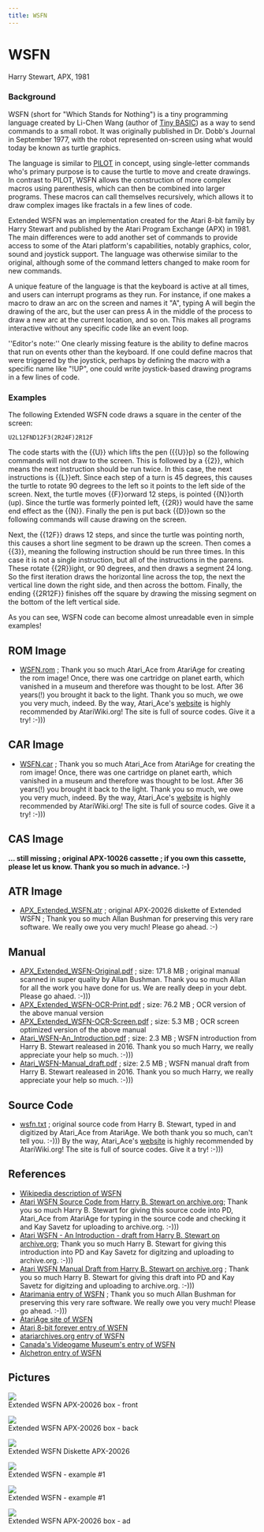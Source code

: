 ```yaml
---
title: WSFN
---
```

# WSFN  
Harry Stewart, APX, 1981  
  
### Background  
WSFN (short for "Which Stands for Nothing") is a tiny programming language created by Li-Chen Wang (author of [Tiny BASIC](https://en.wikipedia.org/wiki/Tiny_BASIC)) as a way to send commands to a small robot. It was originally published in Dr. Dobb's Journal in September 1977, with the robot represented on-screen using what would today be known as turtle graphics.  
  
The language is similar to [PILOT](../Pilot/index.md) in concept, using single-letter commands who's primary purpose is to cause the turtle to move and create drawings. In contrast to PILOT, WSFN allows the construction of more complex macros using parenthesis, which can then be combined into larger programs. These macros can call themselves recursively, which allows it to draw complex images like fractals in a few lines of code.  
  
Extended WSFN was an implementation created for the Atari 8-bit family by Harry Stewart and published by the Atari Program Exchange (APX) in 1981. The main differences were to add another set of commands to provide access to some of the Atari platform's capabilities, notably graphics, color, sound and joystick support. The language was otherwise similar to the original, although some of the command letters changed to make room for new commands.  
  
A unique feature of the language is that the keyboard is active at all times, and users can interrupt programs as they run. For instance, if one makes a macro to draw an arc on the screen and names it "A", typing A will begin the drawing of the arc, but the user can press A in the middle of the process to draw a new arc at the current location, and so on. This makes all programs interactive without any specific code like an event loop.  
  
''Editor's note:'' One clearly missing feature is the ability to define macros that run on events other than the keyboard. If one could define macros that were triggered by the joystick, perhaps by defining the macro with a specific name like "!UP", one could write joystick-based drawing programs in a few lines of code.  
  
### Examples  
  
The following Extended WSFN code draws a square in the center of the screen:  
```
U2L12FND12F3(2R24F)2R12F
```
The code starts with the {{U}} which lifts the pen ({{U}}p) so the following commands will not draw to the screen. This is followed by a {{2}}, which means the next instruction should be run twice. In this case, the next instructions is {{L}}eft. Since each step of a turn is 45 degrees, this causes the turtle to rotate 90 degrees to the left so it points to the left side of the screen. Next, the turtle moves {{F}}orward 12 steps, is pointed {{N}}orth (up). Since the turtle was formerly pointed left, {{2R}} would have the same end effect as the {{N}}. Finally the pen is put back {{D}}own so the following commands will cause drawing on the screen.  
  
Next, the {{12F}} draws 12 steps, and since the turtle was pointing north, this causes a short line segment to be drawn up the screen. Then comes a {{3}}, meaning the following instruction should be run three times. In this case it is not a single instruction, but all of the instructions in the parens. These rotate {{2R}}ight, or 90 degrees, and then draws a segment 24 long. So the first iteration draws the horizontal line across the top, the next the vertical line down the right side, and then across the bottom. Finally, the ending {{2R12F}} finishes off the square by drawing the missing segment on the bottom of the left vertical side.  
  
As you can see, WSFN code can become almost unreadable even in simple examples!  
  
## ROM Image  
- [WSFN.rom](attachments/WSFN.rom) ; Thank you so much Atari_Ace from AtariAge for creating the rom image! Once, there was one cartridge on planet earth, which vanished in a museum and therefore was thought to be lost. After 36 years(!) you brought it back to the light. Thank you so much, we owe you very much, indeed. By the way, Atari_Ace's [website](https://ksquiggle.neocities.org/) is highly recommended by AtariWiki.org! The site is full of source codes. Give it a try! :-)))  
  
## CAR Image  
- [WSFN.car](attachments/WSFN.car) ; Thank you so much Atari_Ace from AtariAge for creating the rom image! Once, there was one cartridge on planet earth, which vanished in a museum and therefore was thought to be lost. After 36 years(!) you brought it back to the light. Thank you so much, we owe you very much, indeed. By the way, Atari_Ace's [website](https://ksquiggle.neocities.org/) is highly recommended by AtariWiki.org! The site is full of source codes. Give it a try! :-)))  
  
## CAS Image  
__... still missing ; original APX-10026 cassette ; if you own this cassette, please let us know. Thank you so much in advance. :-)__  
  
## ATR Image  
- [APX_Extended_WSFN.atr](attachments/APX_Extended_WSFN.atr) ; original APX-20026 diskette of Extended WSFN ; Thank you so much Allan Bushman for preserving this very rare software. We really owe you very much! Please go ahead. :-)  
  
## Manual  
- [APX_Extended_WSFN-Original.pdf](https://data.atariwiki.org/DOC/APX_Extended_WSFN-Original.pdf) ; size: 171.8 MB ; original manual scanned in super quality by Allan Bushman. Thank you so much Allan for all the work you have done for us. We are really deep in your debt. Please go ahaed. :-)))  
- [APX_Extended_WSFN-OCR-Print.pdf](https://data.atariwiki.org/DOC/APX_Extended_WSFN-OCR-Print.pdf) ; size: 76.2 MB ; OCR version of the above manual version  
- [APX_Extended_WSFN-OCR-Screen.pdf](https://data.atariwiki.org/DOC/APX_Extended_WSFN-OCR-Screen.pdf) ; size: 5.3 MB ; OCR screen optimized version of the above manual  
- [Atari_WSFN-An_Introduction.pdf](attachments/Atari_WSFN-An_Introduction.pdf) ; size: 2.3 MB ; WSFN introduction from Harry B. Stewart realeased in 2016. Thank you so much Harry, we really appreciate your help so much. :-)))  
- [Atari_WSFN-Manual_draft.pdf](attachments/Atari_WSFN-Manual_draft.pdf) ; size: 2.5 MB ; WSFN manual draft from Harry B. Stewart realeased in 2016. Thank you so much Harry, we really appreciate your help so much. :-)))  
  
## Source Code  
- [wsfn.txt](attachments/wsfn.txt) ; original source code from Harry B. Stewart, typed in and digitized by Atari_Ace from AtariAge. We both thank you so much, can't tell you. :-))) By the way, Atari_Ace's [website](https://ksquiggle.neocities.org/) is highly recommended by AtariWiki.org! The site is full of source codes. Give it a try! :-)))  
  
## References  
- [Wikipedia description of WSFN](https://en.wikipedia.org/wiki/WSFN_(programming_language))  
- [Atari WSFN Source Code from Harry B. Stewart on archive.org](https://archive.org/details/AtariWSFNSourceCode); Thank you so much Harry B. Stewart for giving this source code into PD, Atari_Ace from AtariAge for typing in the source code and checking it and Kay Savetz for uploading to archive.org. :-)))  
- [Atari WSFN - An Introduction - draft from Harry B. Stewart on archive.org](https://archive.org/details/AtariWSFNAnIntroduction); Thank you so much Harry B. Stewart for giving this introduction into PD and Kay Savetz for digitzing and uploading to archive.org. :-)))  
- [Atari WSFN Manual Draft from Harry B. Stewart on archive.org](https://archive.org/details/AtariWSFNManualDraft) ; Thank you so much Harry B. Stewart for giving this draft into PD and Kay Savetz for digitzing and uploading to archive.org. :-)))  
- [Atarimania entry of WSFN](http://www.atarimania.com/utility-atari-400-800-xl-xe-extended-wsfn_28120.html) ; Thank you so much Allan Bushman for preserving this very rare software. We really owe you very much! Please go ahead. :-)))  
- [AtariAge site of WSFN](http://atariage.com/forums/topic/258767-atari-wsfn-source-code/)  
- [Atari 8-bit forever entry of WSFN](http://gury.atari8.info/software/1007.php)  
- [atariarchives.org entry of WSFN](http://www.atariarchives.org/APX/showinfo.php?cat=20026)  
- [Canada's Videogame Museum's entry of WSFN](http://www.pcmuseum.ca/details.asp?id=39356&type=software)  
- [Alchetron entry of WSFN](https://alchetron.com/WSFN-(programming-language)-5071974-W)  
  
## Pictures  
![](attachments/ATAExtendedWSFN-1-750.jpg)  
Extended WSFN APX-20026 box - front  
  
![](attachments/ATAExtendedWSFN-2-750.jpg)  
Extended WSFN APX-20026 box - back  
  
![](attachments/APX_Extended_WSFN_diskette.jpg)  
Extended WSFN Diskette APX-20026  
  
![](attachments/APX_Extended_WSFN_3.gif)  
Extended WSFN - example #1  
  
![](attachments/APX_Extended_WSFN_2.gif)  
Extended WSFN - example #1  
  
![](attachments/Extended_WSFN_ad.jpg)  
Extended WSFN APX-20026 box - ad  
